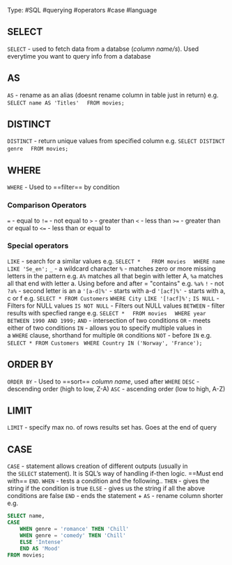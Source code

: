Type: #SQL #querying #operators #case #language 

## SELECT
`SELECT`  - used to fetch data from a databse (*column name/s*). Used everytime you want to query info from a database

## AS
`AS` - rename as an alias (doesnt rename column in table just in return)
e.g.
`SELECT name AS 'Titles'  `
`FROM movies;`

## DISTINCT
`DISTINCT` - return unique values from specified column
e.g.
`SELECT DISTINCT genre  `
`FROM movies;`

## WHERE 

`WHERE` - Used to ==filter== by condition

### Comparison Operators
`=` - equal to
`!=` - not equal to
`>` - greater than
`<` - less than
`>=` - greater than or equal to
`<=` - less than or equal to

### Special operators
`LIKE` - search for a similar values
	e.g.
	`SELECT *   `
	`FROM movies  `
	`WHERE name LIKE 'Se_en';`
		`_` - a wildcard character
		`%` - matches zero or more missing letters in the pattern e.g. `A%` matches all that begin with letter A, `%a` matches all that end with letter a. Using before and after = "contains" e.g. `%a%`
		`!` - not
		`?a%` - second letter is an a
		`'[a-d]%'` - starts with a-d
		`'[acf]%'` - starts with a, c or f
		e.g.
		`SELECT * FROM Customers`
		`WHERE City LIKE '[!acf]%';`
`IS NULL` - Filters for NULL values
`IS NOT NULL` - Filters out NULL values
`BETWEEN` - filter results with specfied range
	e.g.
	`SELECT *  `
	`FROM movies  `
	`WHERE year BETWEEN 1990 AND 1999;`
`AND` - intersection of two conditions
`OR` - meets either of two conditions
`IN` - allows you to specify multiple values in a `WHERE` clause, shorthand for multiple `OR` conditions
	`NOT` - before `IN` 
	e.g.
	`SELECT * FROM Customers `
	`WHERE Country IN ('Norway', 'France');`

## ORDER BY

`ORDER BY` - Used to ==sort== *column name*, used after `WHERE`
	`DESC` - descending order (high to low, Z-A)
	`ASC` - ascending order (low to high, A-Z)

## LIMIT

`LIMIT` - specify max no. of rows results set has. Goes at the end of query

## CASE

`CASE` - statement allows creation of different outputs (usually in the `SELECT` statement). It is SQL’s way of handling if-then logic. ==Must end with== `END`.
	`WHEN` - tests a condition and the following..
	`THEN` - gives the string if the condition is true
	`ELSE` - gives us the string if all the above conditions are false
	`END` - ends the statement
		+ `AS` - rename column shorter 
e.g.
```sql
SELECT name,
CASE
	WHEN genre = 'romance' THEN 'Chill'
	WHEN genre = 'comedy' THEN 'Chill'
	ELSE 'Intense'
	END AS 'Mood'
FROM movies;
```